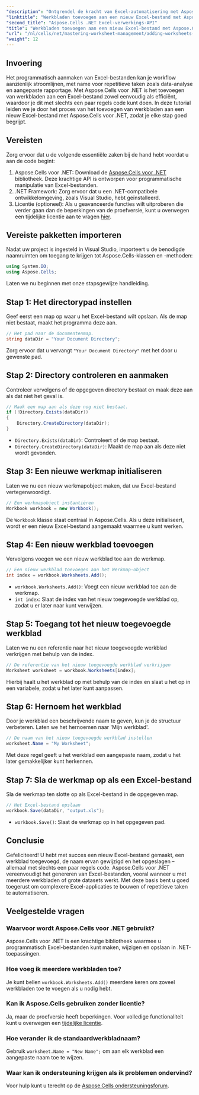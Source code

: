 ```yaml
---
"description": "Ontgrendel de kracht van Excel-automatisering met Aspose.Cells voor .NET. Deze stapsgewijze tutorial begeleidt je bij het programmatisch maken van Excel-bestanden, het toevoegen en hernoemen van werkbladen en het moeiteloos opslaan van je werk."
"linktitle": "Werkbladen toevoegen aan een nieuw Excel-bestand met Aspose.Cells"
"second_title": "Aspose.Cells .NET Excel-verwerkings-API"
"title": "Werkbladen toevoegen aan een nieuw Excel-bestand met Aspose.Cells"
"url": "/nl/cells/net/mastering-worksheet-management/adding-worksheets-to-new-excel-file/"
"weight": 12
---
```


## Invoering

Het programmatisch aanmaken van Excel-bestanden kan je workflow aanzienlijk stroomlijnen, met name voor repetitieve taken zoals data-analyse en aangepaste rapportage. Met Aspose.Cells voor .NET is het toevoegen van werkbladen aan een Excel-bestand zowel eenvoudig als efficiënt, waardoor je dit met slechts een paar regels code kunt doen. In deze tutorial leiden we je door het proces van het toevoegen van werkbladen aan een nieuw Excel-bestand met Aspose.Cells voor .NET, zodat je elke stap goed begrijpt.

## Vereisten

Zorg ervoor dat u de volgende essentiële zaken bij de hand hebt voordat u aan de code begint:

1. Aspose.Cells voor .NET: Download de [Aspose.Cells voor .NET](https://releases.aspose.com/cells/net/) bibliotheek. Deze krachtige API is ontworpen voor programmatische manipulatie van Excel-bestanden.
2. .NET Framework: Zorg ervoor dat u een .NET-compatibele ontwikkelomgeving, zoals Visual Studio, hebt geïnstalleerd.
3. Licentie (optioneel): Als u geavanceerde functies wilt uitproberen die verder gaan dan de beperkingen van de proefversie, kunt u overwegen een tijdelijke licentie aan te vragen [hier](https://purchase.aspose.com/temporary-license/).

## Vereiste pakketten importeren

Nadat uw project is ingesteld in Visual Studio, importeert u de benodigde naamruimten om toegang te krijgen tot Aspose.Cells-klassen en -methoden:

```csharp
using System.IO;
using Aspose.Cells;
```

Laten we nu beginnen met onze stapsgewijze handleiding.

## Stap 1: Het directorypad instellen

Geef eerst een map op waar u het Excel-bestand wilt opslaan. Als de map niet bestaat, maakt het programma deze aan.

```csharp
// Het pad naar de documentenmap.
string dataDir = "Your Document Directory";
```

Zorg ervoor dat u vervangt `"Your Document Directory"` met het door u gewenste pad.

## Stap 2: Directory controleren en aanmaken

Controleer vervolgens of de opgegeven directory bestaat en maak deze aan als dat niet het geval is.

```csharp
// Maak een map aan als deze nog niet bestaat.
if (!Directory.Exists(dataDir))
{
    Directory.CreateDirectory(dataDir);
}
```

- `Directory.Exists(dataDir)`: Controleert of de map bestaat.
- `Directory.CreateDirectory(dataDir)`: Maakt de map aan als deze niet wordt gevonden.

## Stap 3: Een nieuwe werkmap initialiseren

Laten we nu een nieuw werkmapobject maken, dat uw Excel-bestand vertegenwoordigt.

```csharp
// Een werkmapobject instantiëren
Workbook workbook = new Workbook();
```

De `Workbook` klasse staat centraal in Aspose.Cells. Als u deze initialiseert, wordt er een nieuw Excel-bestand aangemaakt waarmee u kunt werken.

## Stap 4: Een nieuw werkblad toevoegen

Vervolgens voegen we een nieuw werkblad toe aan de werkmap.

```csharp
// Een nieuw werkblad toevoegen aan het Werkmap-object
int index = workbook.Worksheets.Add();
```

- `workbook.Worksheets.Add()`: Voegt een nieuw werkblad toe aan de werkmap.
- `int index`: Slaat de index van het nieuw toegevoegde werkblad op, zodat u er later naar kunt verwijzen.

## Stap 5: Toegang tot het nieuw toegevoegde werkblad

Laten we nu een referentie naar het nieuw toegevoegde werkblad verkrijgen met behulp van de index.

```csharp
// De referentie van het nieuw toegevoegde werkblad verkrijgen
Worksheet worksheet = workbook.Worksheets[index];
```

Hierbij haalt u het werkblad op met behulp van de index en slaat u het op in een variabele, zodat u het later kunt aanpassen.

## Stap 6: Hernoem het werkblad

Door je werkblad een beschrijvende naam te geven, kun je de structuur verbeteren. Laten we het hernoemen naar 'Mijn werkblad'.

```csharp
// De naam van het nieuw toegevoegde werkblad instellen
worksheet.Name = "My Worksheet";
```

Met deze regel geeft u het werkblad een aangepaste naam, zodat u het later gemakkelijker kunt herkennen.

## Stap 7: Sla de werkmap op als een Excel-bestand

Sla de werkmap ten slotte op als Excel-bestand in de opgegeven map.

```csharp
// Het Excel-bestand opslaan
workbook.Save(dataDir, "output.xls");
```

- `workbook.Save()`: Slaat de werkmap op in het opgegeven pad.

## Conclusie

Gefeliciteerd! U hebt met succes een nieuw Excel-bestand gemaakt, een werkblad toegevoegd, de naam ervan gewijzigd en het opgeslagen – allemaal met slechts een paar regels code. Aspose.Cells voor .NET vereenvoudigt het genereren van Excel-bestanden, vooral wanneer u met meerdere werkbladen of grote datasets werkt. Met deze basis bent u goed toegerust om complexere Excel-applicaties te bouwen of repetitieve taken te automatiseren.

## Veelgestelde vragen

### Waarvoor wordt Aspose.Cells voor .NET gebruikt?
Aspose.Cells voor .NET is een krachtige bibliotheek waarmee u programmatisch Excel-bestanden kunt maken, wijzigen en opslaan in .NET-toepassingen.

### Hoe voeg ik meerdere werkbladen toe?
Je kunt bellen `workbook.Worksheets.Add()` meerdere keren om zoveel werkbladen toe te voegen als u nodig hebt.

### Kan ik Aspose.Cells gebruiken zonder licentie?
Ja, maar de proefversie heeft beperkingen. Voor volledige functionaliteit kunt u overwegen een [tijdelijke licentie](https://purchase.aspose.com/temporary-license/).

### Hoe verander ik de standaardwerkbladnaam?
Gebruik `worksheet.Name = "New Name";` om aan elk werkblad een aangepaste naam toe te wijzen.

### Waar kan ik ondersteuning krijgen als ik problemen ondervind?
Voor hulp kunt u terecht op de [Aspose.Cells ondersteuningsforum](https://forum.aspose.com/c/cells/9).